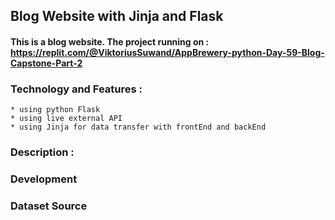 ## Blog Website with Jinja and Flask
#### This is a blog website. The project running on : https://replit.com/@ViktoriusSuwand/AppBrewery-python-Day-59-Blog-Capstone-Part-2

### Technology and Features :
    * using python Flask
    * using live external API
    * using Jinja for data transfer with frontEnd and backEnd

### Description :
### Development
### Dataset Source


